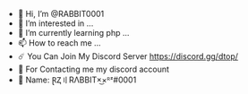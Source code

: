 - 👋 Hi, I’m @RABBIT0001
- 👀 I’m interested in ...
- 🌱 I’m currently learning php ...
- 📫 How to reach me ...
- ☄️ You Can Join My Discord Server https://discord.gg/dtop/
- 🎉 For Contacting me my discord account 
- 🎯 Name: ⱤⱫ〢RΛBBIТ×͜×ᴿᶻ#0001 
